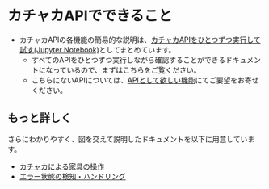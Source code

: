 # カチャカAPIでできること

* カチャカAPIの各機能の簡易的な説明は、[カチャカAPIをひとつずつ実行して試す(Jupyter Notebook)](./kachaka_api_client.ipynb)としてまとめています。
    * すべてのAPIをひとつずつ実行しながら確認することができるドキュメントになっているので、まずはこちらをご覧ください。
    * こちらにないAPIについては、[APIとして欲しい機能](https://github.com/pf-robotics/kachaka-api/discussions/23)にてご要望をお寄せください。

## もっと詳しく

さらにわかりやすく、図を交えて説明したドキュメントを以下に用意しています。

- [カチャカによる家具の操作](./api/SHELF_HANDLING.md)
- [エラー状態の検知・ハンドリング](./api/ERROR_HANDLING.md)
